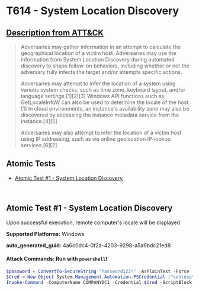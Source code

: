 # T614 - System Location Discovery
## [Description from ATT&CK](https://attack.mitre.org/techniques/T1614/)
<blockquote>Adversaries may gather information in an attempt to calculate the geographical location of a victim host. Adversaries may use the information from System Location Discovery during automated discovery to shape follow-on behaviors, including whether or not the adversary fully infects the target and/or attempts specific actions.

Adversaries may attempt to infer the location of a system using various system checks, such as time zone, keyboard layout, and/or language settings.[1][2][3] Windows API functions such as GetLocaleInfoW can also be used to determine the locale of the host.[1] In cloud environments, an instance's availability zone may also be discovered by accessing the instance metadata service from the instance.[4][5]

Adversaries may also attempt to infer the location of a victim host using IP addressing, such as via online geolocation IP-lookup services.[6][2]</blockquote>

## Atomic Tests

- [Atomic Test #1 - System Location Discovery](#atomic-test-1---System-Location-Discovery)


<br/>

## Atomic Test #1 - System Location Discovery
Upon successful execution, remote computer's locale will be displayed

**Supported Platforms:** Windows


**auto_generated_guid:** 4a6c0dc4-0f2a-4203-9298-a5a9bdc21ed8


#### Attack Commands: Run with `powershell`! 


```powershell
$password = ConvertTo-SecureString "Password123!" -AsPlainText -Force
$Cred = New-Object System.Management.Automation.PSCredential ("contoso\administrator",$password)
Invoke-Command -ComputerName COMPANYDC1 -Credential $Cred -ScriptBlock {GET-WinSystemLocale}
```

<br/>
<br/>